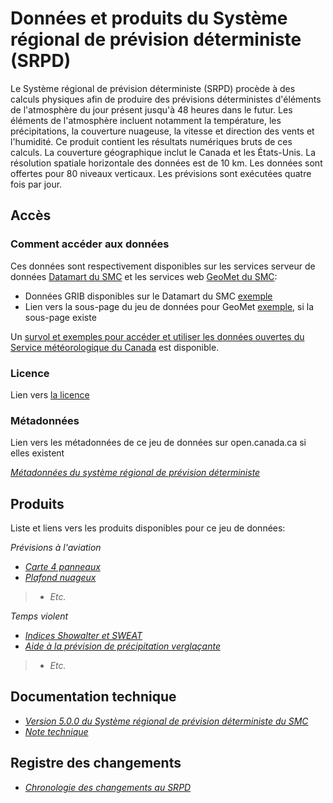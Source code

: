 
# Données et produits du Système régional de prévision déterministe (SRPD)

Le Système régional de prévision déterministe (SRPD) procède à des calculs physiques afin de produire des prévisions déterministes d'éléments de l'atmosphère du jour présent jusqu'à 48 heures dans le futur. Les éléments de l'atmosphère incluent notamment la température, les précipitations, la couverture nuageuse, la vitesse et direction des vents et l'humidité. Ce produit contient les résultats numériques bruts de ces calculs. La couverture géographique inclut le Canada et les États-Unis. La résolution spatiale horizontale des données est de 10 km. Les données sont offertes pour 80 niveaux verticaux. Les prévisions sont exécutées quatre fois par jour.

## Accès

### Comment accéder aux données

Ces données sont respectivement disponibles sur les services serveur de données [Datamart du SMC](../msc-datamart/readme_fr.md) et les services web [GeoMet du SMC](../msc-geomet/readme_fr.md): 

* Données GRIB disponibles sur le Datamart du SMC [exemple](./readme_rdps-datamart_fr.md) 
* Lien vers la sous-page du jeu de données pour GeoMet [exemple](../msc-geomet/giops_fr.md), si la sous-page existe

Un [survol et exemples pour accéder et utiliser les données ouvertes du Service météorologique du Canada](../../how-to/readme_fr.md) est disponible.

### Licence

Lien vers [la licence](../../licence/readme_fr.md)

### Métadonnées

Lien vers les métadonnées de ce jeu de données sur open.canada.ca si elles existent

[*Métadonnées du système régional de prévision déterministe*](http://donnees-data.intranet.ec.gc.ca/geonetwork/metadata/fre/a9f2828c-0d78-5eb6-a4c7-1fc1219f1e3d)

## Produits

Liste et liens vers les produits disponibles pour ce jeu de données:

*Prévisions à l'aviation*
* [*Carte 4 panneaux*](http://collaboration.cmc.ec.gc.ca/cmc/cmoi/product_guide/product-pages/difax_reg_prog_aviation-package_avn_f.html)
* [*Plafond nuageux*](http://collaboration.cmc.ec.gc.ca/cmc/cmoi/product_guide/product-pages/difax_reg_prog_4-panel-ceilings_avn_f.html)
>  - *Etc.*

*Temps violent*
* [*Indices Showalter et SWEAT*](http://collaboration.cmc.ec.gc.ca/cmc/cmoi/product_guide/product-pages/difax_reg_prog_showalter-sweat-indices_ssw_f.html)
* [*Aide à la prévision de précipitation verglaçante*](http://collaboration.cmc.ec.gc.ca/cmc/cmoi/product_guide/product-pages/difax_reg_prog_low-level-thickness-msl-precip_wsw_f.html)
>  - *Etc.*

## Documentation technique

* [*Version 5.0.0 du Système régional de prévision déterministe du SMC*](http://collaboration.cmc.ec.gc.ca/cmc/cmoi/product_guide/docs/tech_specifications/tech_specifications_RDPS_f.pdf)
* [*Note technique*](http://collaboration.cmc.ec.gc.ca/cmc/cmoi/product_guide/docs/lib/technote_rdps-500_20160907_f.pdf)

## Registre des changements

* [*Chronologie des changements au SRPD*](http://collaboration.cmc.ec.gc.ca/cmc/cmoi/product_guide/submenus/rdps_f.html#chronologychanges)

